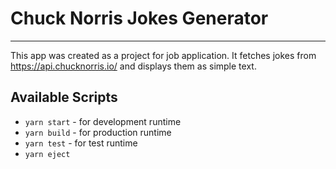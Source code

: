 # Chuck Norris Jokes Generator

---

This app was created as a project for job application. It fetches jokes from <https://api.chucknorris.io/> and displays them as simple text.

## Available Scripts

- `yarn start` - for development runtime
- `yarn build` - for production runtime
- `yarn test` - for test runtime
- `yarn eject`

